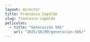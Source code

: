 ```yaml
---
layout: director
title: Francesco Capaldo
slug: francesco-capaldo
peliculas:
  - title: "Generación 56k"
    url: "2025/10/09/generacion-56k/"
---
```

